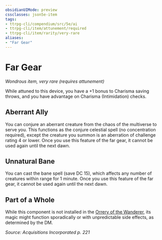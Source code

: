 ```yaml
---
obsidianUIMode: preview
cssclasses: json5e-item
tags:
- ttrpg-cli/compendium/src/5e/ai
- ttrpg-cli/item/attunement/required
- ttrpg-cli/item/rarity/very-rare
aliases: 
- "Far Gear"
---
```

# Far Gear
*Wondrous item, very rare (requires attunement)*  


While attuned to this device, you have a +1 bonus to Charisma saving throws, and you have advantage on Charisma (Intimidation) checks.

## Aberrant Ally

You can conjure an aberrant creature from the chaos of the multiverse to serve you. This functions as the conjure celestial spell (no concentration required), except the creature you summon is an aberration of challenge rating 4 or lower. Once you use this feature of the far gear, it cannot be used again until the next dawn.

## Unnatural Bane

You can cast the bane spell (save DC 15), which affects any number of creatures within range for 1 minute. Once you use this feature of the far gear, it cannot be used again until the next dawn.

## Part of a Whole

While this component is not installed in the [Orrery of the Wanderer](orrery-of-the-wanderer-ai.md), its magic might function sporadically or with unpredictable side effects, as determined by the DM.

*Source: Acquisitions Incorporated p. 221*